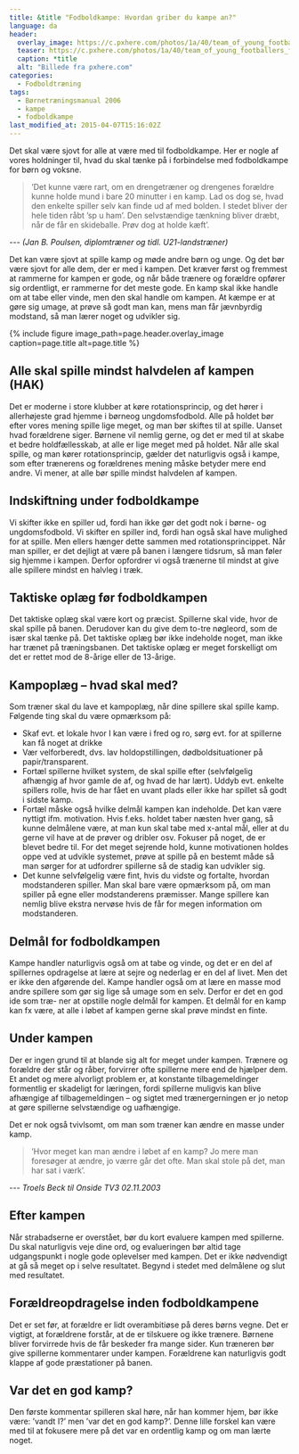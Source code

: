 ```yaml
---
title: &title "Fodboldkampe: Hvordan griber du kampe an?"
language: da
header:
  overlay_image: https://c.pxhere.com/photos/1a/40/team_of_young_footballers_football_match_team_juniors_football_field_lawn_ball_sport-594839.jpg!d
  teaser: https://c.pxhere.com/photos/1a/40/team_of_young_footballers_football_match_team_juniors_football_field_lawn_ball_sport-594839.jpg!d
  caption: *title
  alt: "Billede fra pxhere.com"
categories:
  - Fodboldtræning
tags:
  - Børnetræningsmanual 2006
  - kampe
  - fodboldkampe
last_modified_at: 2015-04-07T15:16:02Z
---
```


Det skal være sjovt for alle at være med til fodboldkampe. Her er nogle af vores holdninger til, hvad du skal tænke på i forbindelse med fodboldkampe for børn og voksne.

> ’Det kunne være rart, om en drengetræner og drengenes forældre kunne holde mund i bare 20 minutter i en kamp. Lad os dog se, hvad den enkelte spiller selv kan finde ud af med bolden. I stedet bliver der hele tiden råbt ’sp
u ham’. Den selvstændige tænkning bliver dræbt, når de får en skideballe. Prøv dog at holde kæft’.

--- <cite>(Jan B. Poulsen, diplomtræner og tidl. U21-landstræner)</cite>

Det kan være sjovt at spille kamp og møde andre børn og unge. Og det bør være sjovt for alle dem, der er med i kampen. Det kræver først og fremmest at rammerne for kampen er gode, og når både trænere og forældre opfører sig ordentligt, er rammerne for det meste gode. En kamp skal ikke handle om at tabe eller vinde, men den skal handle om kampen. At kæmpe er at gøre sig umage, at prøve så godt man kan, mens man får jævnbyrdig modstand, så man lærer noget og udvikler sig.

{% include figure image_path=page.header.overlay_image caption=page.title alt=page.title %}

## Alle skal spille mindst halvdelen af kampen (HAK)

Det er moderne i store klubber at køre rotationsprincip, og det hører i allerhøjeste grad hjemme i børneog ungdomsfodbold. Alle på holdet bør efter vores mening spille lige meget, og man bør skiftes til at spille. Uanset hvad forældrene siger. Børnene vil nemlig gerne, og det er med til at skabe et bedre holdfællesskab, at alle er lige meget med på holdet. Når alle skal spille, og man kører rotationsprincip, gælder det naturligvis også i kampe, som efter trænerens og forældrenes mening måske betyder mere end andre. Vi mener, at alle bør spille mindst halvdelen af kampen.

## Indskiftning under fodboldkampe

Vi skifter ikke en spiller ud, fordi han ikke gør det godt nok i børne- og ungdomsfodbold. Vi skifter en spiller ind, fordi han også skal have mulighed for at spille. Men ellers hænger dette sammen med rotationsprincippet. Når man spiller, er det dejligt at være på banen i længere tidsrum, så man føler sig hjemme i kampen. Derfor opfordrer vi også trænerne til mindst at give alle spillere mindst en halvleg i træk.

## Taktiske oplæg før fodboldkampen

Det taktiske oplæg skal være kort og præcist. Spillerne skal vide, hvor de skal spille på banen. Derudover kan du give dem to-tre nøgleord, som de især skal tænke på. Det taktiske oplæg bør ikke indeholde noget, man ikke har trænet på træningsbanen. Det taktiske oplæg er meget forskelligt om det er rettet mod de 8-årige eller de 13-årige.

## Kampoplæg – hvad skal med?

Som træner skal du lave et kampoplæg, når dine spillere skal spille kamp. Følgende ting skal du være opmærksom på:

- Skaf evt. et lokale hvor I kan være i fred og ro, sørg evt. for at spillerne kan få noget at drikke
- Vær velforberedt, dvs. lav holdopstillingen, dødboldsituationer på papir/transparent.
- Fortæl spillerne hvilket system, de skal spille efter (selvfølgelig afhængig af hvor gamle de af, og hvad de har lært). Uddyb evt. enkelte spillers rolle, hvis de har fået en uvant plads eller ikke har spillet så godt i sidste kamp.
- Fortæl måske også hvilke delmål kampen kan indeholde. Det kan være nyttigt ifm. motivation. Hvis f.eks. holdet taber næsten hver gang, så kunne delmålene være, at man kun skal tabe med x-antal mål, eller at du gerne vil have at de prøver og dribler osv. Fokuser på noget, de er blevet bedre til. For det meget sejrende hold, kunne motivationen holdes oppe ved at udvikle systemet, prøve at spille på en bestemt måde så man sørger for at udfordrer spillerne så de stadig kan udvikler sig.
- Det kunne selvfølgelig være fint, hvis du vidste og fortalte, hvordan modstanderen spiller. Man skal bare være opmærksom på, om man spiller på egne eller modstanderens præmisser. Mange spillere kan nemlig blive ekstra nervøse hvis de får for megen information om modstanderen.

## Delmål for fodboldkampen

Kampe handler naturligvis også om at tabe og vinde, og det er en del af spillernes opdragelse at lære at sejre og nederlag er en del af livet. Men det er ikke den afgørende del. Kampe handler også om at lære en masse mod andre spillere som gør sig lige så umage som en selv. Derfor er det en god ide som træ- ner at opstille nogle delmål for kampen. Et delmål for en kamp kan fx være, at alle i løbet af kampen gerne skal prøve mindst en finte.

## Under kampen

Der er ingen grund til at blande sig alt for meget under kampen. Trænere og forældre der står og råber, forvirrer ofte spillerne mere end de hjælper dem. Et andet og mere alvorligt problem er, at konstante tilbagemeldinger formentlig er skadeligt for læringen, fordi spillerne muligvis kan blive afhængige af tilbagemeldingen – og sigtet med trænergerningen er jo netop at gøre spillerne selvstændige og uafhængige.

Det er nok også tvivlsomt, om man som træner kan ændre en masse under kamp.

> ’Hvor meget kan man ændre i løbet af en kamp? Jo mere man foresøger at ændre, jo værre går det ofte. Man skal stole på det, man har sat i værk’.

--- <cite>Troels Beck til Onside TV3 02.11.2003</cite>

## Efter kampen

Når strabadserne er overstået, bør du kort evaluere kampen med spillerne. Du skal naturligvis veje dine ord, og evalueringen bør altid tage udgangspunkt i nogle gode oplevelser med kampen. Det er ikke nødvendigt at gå så meget op i selve resultatet. Begynd i stedet med delmålene og slut med resultatet.

## Forældreopdragelse inden fodboldkampene

Det er set før, at forældre er lidt overambitiøse på deres børns vegne. Det er vigtigt, at forældrene forstår, at de er tilskuere og ikke trænere. Børnene bliver forvirrede hvis de får beskeder fra mange sider. Kun træneren bør give spillerne kommentarer under kampen. Forældrene kan naturligvis godt klappe af gode præstationer på banen.

## Var det en god kamp?

Den første kommentar spilleren skal høre, når han kommer hjem, bør ikke være: ’vandt I?’ men ’var det en god kamp?’. Denne lille forskel kan være med til at fokusere mere på det var en ordentlig kamp og om man lærte noget.
